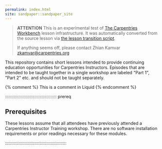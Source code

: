 ```yaml
---
permalink: index.html
site: sandpaper::sandpaper_site
---
```


> **ATTENTION** This is an experimental test of [The Carpentries Workbench](https://carpentries.github.io/workbench) lesson infrastructure.
> It was automatically converted from the source lesson via [the lesson transition script](https://github.com/carpentries/lesson-transition/).
> 
> If anything seems off, please contact Zhian Kamvar [zkamvar@carpentries.org](mailto:zkamvar@carpentries.org)

This repository contains short lessons intended to provide continuing education opportunities for Carpentries Instructors.
Episodes that are intended to be taught together in a single workshop are labeled "Part 1", "Part 2" etc. and should not be
taught separately.

<!-- this is an html comment -->

{% comment %} This is a comment in Liquid {% endcomment %}

::::::::::::::::::::::::::::::::::::::::::  prereq

## Prerequisites

These lessons assume that all attendees have previously attended a Carpentries Instructor Training workshop. There are no
software installation requirements or prior readings necessary for these modules.


::::::::::::::::::::::::::::::::::::::::::::::::::




